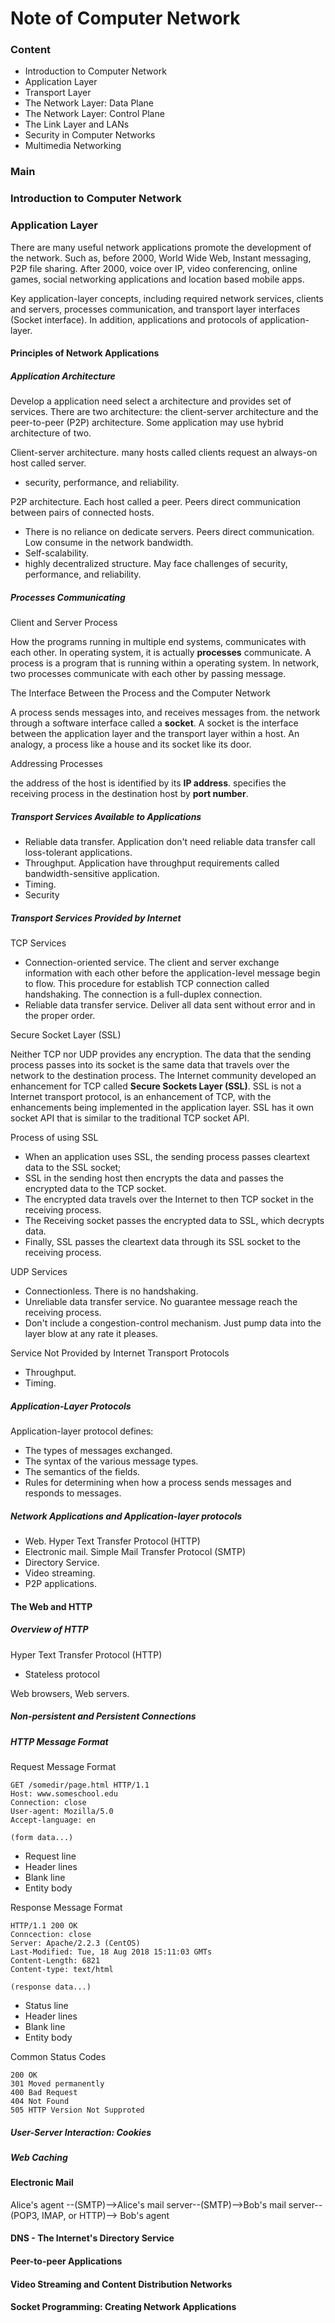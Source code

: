 # Note of Computer Network

### Content

- Introduction to Computer Network
- Application Layer
- Transport Layer
- The Network Layer: Data Plane
- The Network Layer: Control Plane
- The Link Layer and LANs
- Security in Computer Networks
- Multimedia Networking



### Main



### Introduction to Computer Network



### Application Layer

There are many useful network applications promote the development of the network. Such as, before 2000, World Wide Web, Instant messaging, P2P file sharing. After 2000,  voice over IP, video conferencing, online games, social networking applications and location based mobile apps.

Key application-layer concepts, including required network services, clients and servers, processes communication, and transport layer interfaces (Socket interface). In addition, applications and protocols of application-layer.

#### Principles of Network Applications

##### Application Architecture

Develop a application need select a architecture and provides set of services. There are two architecture: the client-server architecture and the peer-to-peer (P2P) architecture. Some application may use hybrid architecture of two.

Client-server architecture. many hosts called clients request an always-on host called server.

- security, performance, and reliability.

P2P architecture. Each host called a peer. Peers direct communication between pairs of connected hosts. 

- There is no reliance on dedicate servers. Peers direct communication. Low consume in the network bandwidth.
- Self-scalability.
- highly decentralized structure. May face challenges of security, performance, and reliability. 

##### Processes Communicating

Client and Server Process

How the programs running in multiple end systems, communicates with each other. In operating system, it is actually **processes** communicate. A process is a program that is running within a operating system. In network, two processes communicate with each other by passing message.

The Interface Between the Process and the Computer Network

A process sends messages into, and receives messages from. the network through a software interface called a **socket**. A socket is the interface between the application layer and the transport layer within a host. An analogy, a process like a house and its socket like its door.

Addressing Processes

the address of the host is identified by its **IP address**. specifies the receiving process in the destination host by **port number**.



##### Transport Services Available to Applications

- Reliable data transfer. Application don't need reliable data transfer call loss-tolerant applications.
- Throughput. Application have throughput requirements called bandwidth-sensitive application.
- Timing.
- Security



##### Transport Services Provided by Internet

TCP Services

- Connection-oriented service. The client and server exchange information with each other before the application-level message begin to flow. This procedure for establish TCP connection called handshaking. The connection is a full-duplex connection.
- Reliable data transfer service. Deliver all data sent without error and in the proper order.

Secure Socket Layer (SSL)

Neither TCP nor UDP provides any encryption. The data that the sending process passes into its socket is the same data that travels over the network to the destination process. The Internet community developed an enhancement for TCP called **Secure Sockets Layer (SSL)**. SSL is not a Internet transport protocol, is an enhancement of TCP, with the enhancements being implemented in the application layer. SSL has it own socket API that is similar to the traditional TCP socket API. 

Process of using SSL

- When an application uses SSL, the sending process passes cleartext data to the SSL socket; 
- SSL in the sending host then encrypts the data and passes the encrypted data to the TCP socket.
- The encrypted data travels over the Internet to then TCP socket in the receiving process. 
- The Receiving socket passes the encrypted data to SSL, which decrypts data. 
- Finally, SSL passes the cleartext data through its SSL socket to the receiving process. 

UDP Services

- Connectionless. There is no handshaking.
- Unreliable data transfer service. No guarantee message reach the receiving process.
- Don't include a congestion-control mechanism. Just pump data into the layer blow at any rate it pleases.



Service Not Provided by Internet Transport Protocols

- Throughput.
- Timing.



##### Application-Layer Protocols

Application-layer protocol defines:

- The types of messages exchanged.
- The syntax of the various message types. 
- The semantics of the fields.
- Rules for determining when how a process sends messages and responds to messages.

##### Network Applications and Application-layer protocols

- Web. Hyper Text Transfer Protocol (HTTP)
- Electronic mail. Simple Mail Transfer Protocol (SMTP)
- Directory Service. 
- Video streaming. 
- P2P applications.

#### The Web and HTTP

##### Overview of HTTP

Hyper Text Transfer Protocol (HTTP)

- Stateless protocol

Web browsers, Web servers.

##### Non-persistent and Persistent Connections

##### HTTP Message Format

Request Message Format

```
GET /somedir/page.html HTTP/1.1
Host: www.someschool.edu
Connection: close
User-agent: Mozilla/5.0
Accept-language: en

(form data...)
```

- Request line
- Header lines
- Blank line
- Entity body

Response Message Format

```
HTTP/1.1 200 OK
Conncection: close
Server: Apache/2.2.3 (CentOS)
Last-Modified: Tue, 18 Aug 2018 15:11:03 GMTs
Content-Length: 6821
Content-type: text/html

(response data...)
```

- Status line
- Header lines
- Blank line
- Entity body

Common Status Codes

```
200 OK
301 Moved permanently
400 Bad Request
404 Not Found
505 HTTP Version Not Supproted
```

##### User-Server Interaction: Cookies

##### Web Caching

#### Electronic Mail 

Alice's agent --(SMTP)-->Alice's mail server--(SMTP)-->Bob's mail server--(POP3, IMAP, or HTTP)--> Bob's agent

#### DNS - The Internet's Directory Service

#### Peer-to-peer Applications

#### Video Streaming and Content Distribution Networks

#### Socket Programming: Creating Network Applications